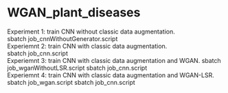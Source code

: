 # WGAN_plant_diseases
Experiment 1: train CNN without classic data augmentation.   
              sbatch job_cnnWithoutGenerator.script  
Experiemnt 2: train CNN with classic data augmentation.  
              sbatch job_cnn.script  
Experiemnt 3: train CNN with classic data augmentation and WGAN.
              sbatch job_wganWithoutLSR.script  sbatch job_cnn.script  
Experiemnt 4: train CNN with classic data augmentation and WGAN-LSR.  
              sbatch job_wgan.script  sbatch job_cnn.script  
